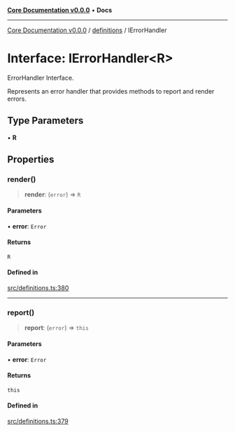 [**Core Documentation v0.0.0**](../../README.md) • **Docs**

***

[Core Documentation v0.0.0](../../modules.md) / [definitions](../README.md) / IErrorHandler

# Interface: IErrorHandler\<R\>

ErrorHandler Interface.

Represents an error handler that provides methods to report and render errors.

## Type Parameters

• **R**

## Properties

### render()

> **render**: (`error`) => `R`

#### Parameters

• **error**: `Error`

#### Returns

`R`

#### Defined in

[src/definitions.ts:380](https://github.com/stonemjs/core/blob/be89f756f02a94c320588453a86b3e95bc4e060f/src/definitions.ts#L380)

***

### report()

> **report**: (`error`) => `this`

#### Parameters

• **error**: `Error`

#### Returns

`this`

#### Defined in

[src/definitions.ts:379](https://github.com/stonemjs/core/blob/be89f756f02a94c320588453a86b3e95bc4e060f/src/definitions.ts#L379)
